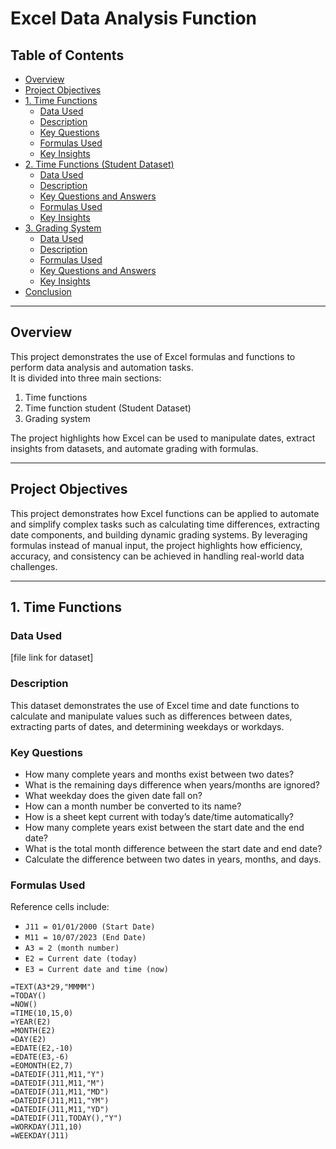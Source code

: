 # Excel Data Analysis Function

## Table of Contents
- [Overview](#overview)
- [Project Objectives](#project-objectives)
- [1. Time Functions](#1-time-functions)
  - [Data Used](#data-used)
  - [Description](#description)
  - [Key Questions](#key-questions)
  - [Formulas Used](#formulas-used)
  - [Key Insights](#key-insights)
- [2. Time Functions (Student Dataset)](#2-time-functions-student-dataset)
  - [Data Used](#data-used-1)
  - [Description](#description-1)
  - [Key Questions and Answers](#key-questions-and-answers)
  - [Formulas Used](#formulas-used-1)
  - [Key Insights](#key-insights-1)
- [3. Grading System](#3-grading-system)
  - [Data Used](#data-used-2)
  - [Description](#description-2)
  - [Formulas Used](#formulas-used-2)
  - [Key Questions and Answers](#key-questions-and-answers-1)
  - [Key Insights](#key-insights-2)
- [Conclusion](#conclusion)

---

## Overview
This project demonstrates the use of Excel formulas and functions to perform data analysis and automation tasks.  
It is divided into three main sections:
1. Time functions  
2. Time function student (Student Dataset)  
3. Grading system  

The project highlights how Excel can be used to manipulate dates, extract insights from datasets, and automate grading with formulas.

---

## Project Objectives
This project demonstrates how Excel functions can be applied to automate and simplify complex tasks such as calculating time differences, extracting date components, and building dynamic grading systems. By leveraging formulas instead of manual input, the project highlights how efficiency, accuracy, and consistency can be achieved in handling real-world data challenges.

---

## 1. Time Functions

### Data Used
[file link for dataset]

### Description
This dataset demonstrates the use of Excel time and date functions to calculate and manipulate values such as differences between dates, extracting parts of dates, and determining weekdays or workdays.

### Key Questions
- How many complete years and months exist between two dates?  
- What is the remaining days difference when years/months are ignored?  
- What weekday does the given date fall on?  
- How can a month number be converted to its name?  
- How is a sheet kept current with today’s date/time automatically?  
- How many complete years exist between the start date and the end date?  
- What is the total month difference between the start date and end date?  
- Calculate the difference between two dates in years, months, and days.  

### Formulas Used
Reference cells include:  
- `J11 = 01/01/2000 (Start Date)`  
- `M11 = 10/07/2023 (End Date)`  
- `A3 = 2 (month number)`  
- `E2 = Current date (today)`  
- `E3 = Current date and time (now)`  

```excel
=TEXT(A3*29,"MMMM")
=TODAY()
=NOW()
=TIME(10,15,0)
=YEAR(E2)
=MONTH(E2)
=DAY(E2)
=EDATE(E2,-10)
=EDATE(E3,-6)
=EOMONTH(E2,7)
=DATEDIF(J11,M11,"Y")
=DATEDIF(J11,M11,"M")
=DATEDIF(J11,M11,"MD")
=DATEDIF(J11,M11,"YM")
=DATEDIF(J11,M11,"YD")
=DATEDIF(J11,TODAY(),"Y")
=WORKDAY(J11,10)
=WEEKDAY(J11)

